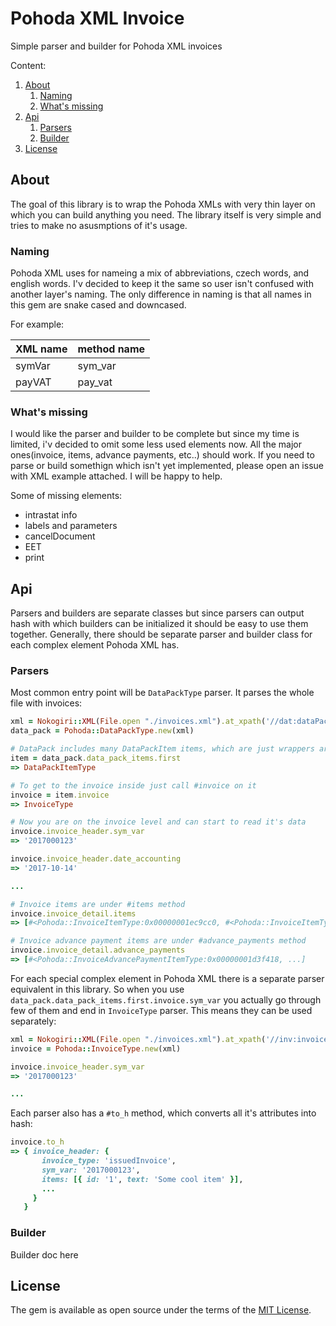 # Pohoda XML Invoice

Simple parser and builder for Pohoda XML invoices

Content:
1. [About](#about)
    1. [Naming](#naming)
    2. [What's missing](#whats_missing)
2. [Api](#api)
    1. [Parsers](#parsers)
    2. [Builder](#builder)
3. [License](#license)

## About

The goal of this library is to wrap the Pohoda XMLs with very thin layer on which you can build anything you need. The library itself is very simple and tries to make no asusmptions of it's usage.

### Naming

Pohoda XML uses for nameing a mix of abbreviations, czech words, and english words. I'v decided to keep it the same so user isn't confused with another layer's naming. The only difference in naming is that all names in this gem are snake cased and downcased.

For example:

| XML name | method name |
|----------|-------------|
| symVar | sym_var |
| payVAT | pay_vat |

### What's missing

I would like the parser and builder to be complete but since my time is limited, i'v decided to omit some less used elements now. All the major ones(invoice, items, advance payments, etc..) should work.
If you need to parse or build somethign which isn't yet implemented, please open an issue with XML example attached. I will be happy to help.

Some of missing elements:
* intrastat info
* labels and parameters
* cancelDocument
* EET
* print

## Api

Parsers and builders are separate classes but since parsers can output hash with which builders can be initialized it should be easy to use them together. Generally, there should be separate parser and builder class for each complex element Pohoda XML has.

### Parsers

Most common entry point will be `DataPackType` parser. It parses the whole file with invoices:
```ruby
xml = Nokogiri::XML(File.open "./invoices.xml").at_xpath('//dat:dataPack')
data_pack = Pohoda::DataPackType.new(xml)

# DataPack includes many DataPackItem items, which are just wrappers around specific documents.
item = data_pack.data_pack_items.first
=> DataPackItemType

# To get to the invoice inside just call #invoice on it
invoice = item.invoice
=> InvoiceType

# Now you are on the invoice level and can start to read it's data
invoice.invoice_header.sym_var
=> '2017000123'

invoice.invoice_header.date_accounting
=> '2017-10-14'

...

# Invoice items are under #items method
invoice.invoice_detail.items
=> [#<Pohoda::InvoiceItemType:0x00000001ec9cc0, #<Pohoda::InvoiceItemType:0x00000001ec9cc0, ...]

# Invoice advance payment items are under #advance_payments method
invoice.invoice_detail.advance_payments
=> [#<Pohoda::InvoiceAdvancePaymentItemType:0x00000001d3f418, ...]

```

For each special complex element in Pohoda XML there is a separate parser equivalent in this library. So when you use `data_pack.data_pack_items.first.invoice.sym_var` you actually go through few of them and end in `InvoiceType` parser. This means they can be used separately:
```ruby
xml = Nokogiri::XML(File.open "./invoices.xml").at_xpath('//inv:invoice')
invoice = Pohoda::InvoiceType.new(xml)

invoice.invoice_header.sym_var
=> '2017000123'

...
```

Each parser also has a `#to_h` method, which converts all it's attributes into hash:
```ruby
invoice.to_h
=> { invoice_header: {
       invoice_type: 'issuedInvoice',
       sym_var: '2017000123',
       items: [{ id: '1', text: 'Some cool item' }],
       ...
     }
   }
```


### Builder

Builder doc here

## License

The gem is available as open source under the terms of the [MIT License](http://opensource.org/licenses/MIT).
